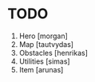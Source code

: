 # TODO

1. Hero [morgan]
1. Map [tautvydas]
1. Obstacles [henrikas]
1. Utilities [simas]
1. Item [arunas]
